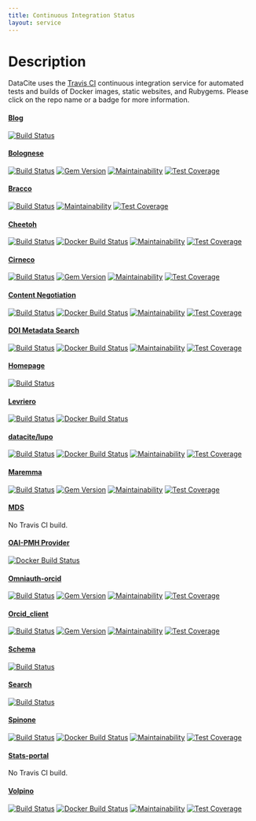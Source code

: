 ```yaml
---
title: Continuous Integration Status
layout: service
---
```


# Description

DataCite uses the [Travis CI](https://travis-ci.org/) continuous integration service for automated tests and builds of Docker images, static websites, and Rubygems. Please click on the repo name or a badge for more information.

#### [Blog](https://github.com/datacite/blog)
[![Build Status](https://travis-ci.org/datacite/blog.svg)](https://travis-ci.org/datacite/blog)

#### [Bolognese](https://github.com/datacite/bolognese)
[![Build Status](https://travis-ci.org/datacite/bolognese.svg?branch=master)](https://travis-ci.org/datacite/bolognese) [![Gem Version](https://badge.fury.io/rb/bolognese.svg)](https://badge.fury.io/rb/bolognese) [![Maintainability](https://api.codeclimate.com/v1/badges/ae69165425ba32854679/maintainability)](https://codeclimate.com/github/datacite/bolognese/maintainability) [![Test Coverage](https://api.codeclimate.com/v1/badges/ae69165425ba32854679/test_coverage)](https://codeclimate.com/github/datacite/bolognese/test_coverage)

#### [Bracco](https://github.com/datacite/bracco)
[![Build Status](https://travis-ci.org/datacite/bracco.svg?branch=test)](https://travis-ci.org/datacite/bracco)  [![Maintainability](https://api.codeclimate.com/v1/badges/9f1bc0e9688e2f48d2b2/maintainability)](https://codeclimate.com/github/datacite/bracco/maintainability) [![Test Coverage](https://api.codeclimate.com/v1/badges/9f1bc0e9688e2f48d2b2/test_coverage)](https://codeclimate.com/github/datacite/bracco/test_coverage)

#### [Cheetoh](https://github.com/datacite/cheetoh)
[![Build Status](https://travis-ci.org/datacite/cheetoh.svg?branch=test)](https://travis-ci.org/datacite/cheetoh) [![Docker Build Status](https://img.shields.io/docker/build/datacite/cheetoh.svg)](https://hub.docker.com/r/datacite/cheetoh/)  [![Maintainability](https://api.codeclimate.com/v1/badges/ddb2efcae1339a13bb51/maintainability)](https://codeclimate.com/github/datacite/cheetoh/maintainability) [![Test Coverage](https://api.codeclimate.com/v1/badges/ddb2efcae1339a13bb51/test_coverage)](https://codeclimate.com/github/datacite/cheetoh/test_coverage)

#### [Cirneco](https://github.com/datacite/cirneco)
[![Build Status](https://travis-ci.org/datacite/cirneco.svg?branch=master)](https://travis-ci.org/datacite/cirneco) [![Gem Version](https://badge.fury.io/rb/cirneco.svg)](https://badge.fury.io/rb/cirneco) [![Maintainability](https://api.codeclimate.com/v1/badges/cbfe1a7cfd8a68d12118/maintainability)](https://codeclimate.com/github/datacite/cirneco/maintainability) [![Test Coverage](https://api.codeclimate.com/v1/badges/cbfe1a7cfd8a68d12118/test_coverage)](https://codeclimate.com/github/datacite/cirneco/test_coverage)

#### [Content Negotiation](https://github.com/crosscite/content-negotiation)
[![Build Status](https://travis-ci.org/crosscite/content-negotiation.svg?branch=master)](https://travis-ci.org/crosscite/content-negotiation) [![Docker Build Status](https://img.shields.io/docker/build/crosscite/content-negotiation.svg)](https://hub.docker.com/r/crosscite/content-negotiation/) [![Maintainability](https://api.codeclimate.com/v1/badges/60f70cb3a7f2431949ed/maintainability)](https://codeclimate.com/github/crosscite/content-negotiation/maintainability) [![Test Coverage](https://api.codeclimate.com/v1/badges/60f70cb3a7f2431949ed/test_coverage)](https://codeclimate.com/github/crosscite/content-negotiation/test_coverage)

#### [DOI Metadata Search](https://github.com/crosscite/doi-metadata-search)
[![Build Status](https://travis-ci.org/crosscite/doi-metadata-search.svg)](https://travis-ci.org/crosscite/doi-metadata-search)  [![Docker Build Status](https://img.shields.io/docker/build/crosscite/doi-metadata-search.svg)](https://hub.docker.com/r/crosscite/doi-metadata-search/) [![Maintainability](https://api.codeclimate.com/v1/badges/69aca8f548125bd813f3/maintainability)](https://codeclimate.com/github/crosscite/doi-metadata-search/maintainability) [![Test Coverage](https://api.codeclimate.com/v1/badges/69aca8f548125bd813f3/test_coverage)](https://codeclimate.com/github/crosscite/doi-metadata-search/test_coverage)

#### [Homepage](https://github.com/datacite/homepage)
[![Build Status](https://travis-ci.org/datacite/homepage.svg?branch=master)](https://travis-ci.org/datacite/homepage)

#### [Levriero](https://github.com/datacite/levriero)
[![Build Status](https://travis-ci.org/datacite/levriero.svg?branch=master)](https://travis-ci.org/datacite/levriero)  [![Docker Build Status](https://img.shields.io/docker/build/datacite/levriero.svg)](https://hub.docker.com/r/datacite/levriero/)

#### [datacite/lupo](https://github.com/datacite/lupo)
[![Build Status](https://travis-ci.org/datacite/lupo.svg?branch=master)](https://travis-ci.org/datacite/lupo) [![Docker Build Status](https://img.shields.io/docker/build/datacite/lupo.svg)](https://hub.docker.com/r/datacite/lupo/)  [![Maintainability](https://api.codeclimate.com/v1/badges/dddd95f9f6f354b7af93/maintainability)](https://codeclimate.com/github/datacite/lupo/maintainability) [![Test Coverage](https://api.codeclimate.com/v1/badges/dddd95f9f6f354b7af93/test_coverage)](https://codeclimate.com/github/datacite/lupo/test_coverage)

#### [Maremma](https://github.com/datacite/maremma)
[![Build Status](https://travis-ci.org/datacite/maremma.svg?branch=master)](https://travis-ci.org/datacite/maremma) [![Gem Version](https://badge.fury.io/rb/maremma.svg)](https://badge.fury.io/rb/maremma)  [![Maintainability](https://api.codeclimate.com/v1/badges/5472f0aa3ea85effb47a/maintainability)](https://codeclimate.com/github/datacite/maremma/maintainability) [![Test Coverage](https://api.codeclimate.com/v1/badges/5472f0aa3ea85effb47a/test_coverage)](https://codeclimate.com/github/datacite/maremma/test_coverage)

#### [MDS](https://github.com/datacite/mds)
No Travis CI build.

#### [OAI-PMH Provider](https://github.com/datacite/oaip)
[![Docker Build Status](https://img.shields.io/docker/build/datacite/oaip.svg)](https://hub.docker.com/r/datacite/oaip/)

#### [Omniauth-orcid](https://github.com/datacite/omniauth-orcid)
[![Build Status](https://travis-ci.org/datacite/omniauth-orcid.svg?branch=master)](https://travis-ci.org/datacite/omniauth-orcid)  [![Gem Version](https://badge.fury.io/rb/omniauth-orcid.svg)](https://badge.fury.io/rb/omniauth-orcid)  [![Maintainability](https://api.codeclimate.com/v1/badges/2d1bf6c89c50378bdc3b/maintainability)](https://codeclimate.com/github/datacite/omniauth-orcid/maintainability) [![Test Coverage](https://api.codeclimate.com/v1/badges/2d1bf6c89c50378bdc3b/test_coverage)](https://codeclimate.com/github/datacite/omniauth-orcid/test_coverage)

#### [Orcid_client](https://github.com/datacite/orcid_client)
[![Build Status](https://travis-ci.org/datacite/orcid_client.svg?branch=master)](https://travis-ci.org/datacite/orcid_client) [![Gem Version](https://badge.fury.io/rb/orcid_client.svg)](https://badge.fury.io/rb/orcid_client)  [![Maintainability](https://api.codeclimate.com/v1/badges/a56103deb5b3182801a8/maintainability)](https://codeclimate.com/github/datacite/orcid_client/maintainability) [![Test Coverage](https://api.codeclimate.com/v1/badges/a56103deb5b3182801a8/test_coverage)](https://codeclimate.com/github/datacite/orcid_client/test_coverage)

#### [Schema](https://github.com/datacite/schema)
[![Build Status](https://travis-ci.org/datacite/schema.svg?branch=labs)](https://travis-ci.org/datacite/schema)

#### [Search](https://github.com/datacite/search)
[![Build Status](https://travis-ci.org/datacite/search.svg?branch=master)](https://travis-ci.org/datacite/search)

#### [Spinone](https://github.com/datacite/spinone)
[![Build Status](https://travis-ci.org/datacite/spinone.svg?branch=master)](https://travis-ci.org/datacite/spinone) [![Docker Build Status](https://img.shields.io/docker/build/datacite/spinone.svg)](https://hub.docker.com/r/datacite/spinone/)  [![Maintainability](https://api.codeclimate.com/v1/badges/5b402959e44ca945cb73/maintainability)](https://codeclimate.com/github/datacite/spinone/maintainability) [![Test Coverage](https://api.codeclimate.com/v1/badges/5b402959e44ca945cb73/test_coverage)](https://codeclimate.com/github/datacite/spinone/test_coverage)

#### [Stats-portal](https://github.com/datacite/stats-portal)
No Travis CI build.

#### [Volpino](https://github.com/datacite/volpino)
[![Build Status](https://travis-ci.org/datacite/volpino.svg)](https://travis-ci.org/datacite/volpino) [![Docker Build Status](https://img.shields.io/docker/build/datacite/volpino.svg)](https://hub.docker.com/r/datacite/volpino/)  [![Maintainability](https://api.codeclimate.com/v1/badges/48dcb5d08cf767b3172d/maintainability)](https://codeclimate.com/github/datacite/volpino/maintainability) [![Test Coverage](https://api.codeclimate.com/v1/badges/48dcb5d08cf767b3172d/test_coverage)](https://codeclimate.com/github/datacite/volpino/test_coverage)
